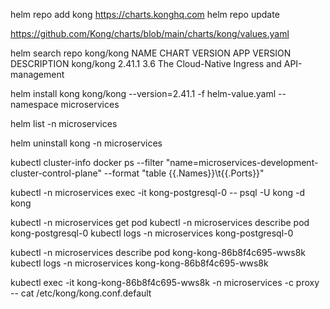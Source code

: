 helm repo add kong https://charts.konghq.com
helm repo update

https://github.com/Kong/charts/blob/main/charts/kong/values.yaml

helm search repo kong/kong
NAME     	CHART VERSION	APP VERSION	DESCRIPTION
kong/kong	2.41.1       	3.6        	The Cloud-Native Ingress and API-management

helm install kong kong/kong --version=2.41.1 -f helm-value.yaml --namespace microservices

helm list -n microservices

helm uninstall kong -n microservices

kubectl cluster-info
docker ps --filter "name=microservices-development-cluster-control-plane" --format "table {{.Names}}\t{{.Ports}}"


kubectl -n microservices exec -it kong-postgresql-0 -- psql -U kong -d kong

kubectl -n microservices get pod 
kubectl -n microservices describe pod kong-postgresql-0
kubectl logs -n microservices  kong-postgresql-0

kubectl -n microservices describe pod kong-kong-86b8f4c695-wws8k
kubectl logs -n microservices  kong-kong-86b8f4c695-wws8k

kubectl exec -it kong-kong-86b8f4c695-wws8k -n microservices -c proxy -- cat /etc/kong/kong.conf.default
